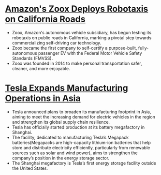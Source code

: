 # [Amazon's Zoox Deploys Robotaxis on California Roads](https://www.theguardian.com/technology/2023/feb/14/amazon-tests-robotaxis-zoox-california)
- Zoox, Amazon's autonomous vehicle subsidiary, has begun testing its robotaxis on public roads in California, marking a pivotal step towards commercializing self-driving car technology.
- Zoox became the first company to self-certify a purpose-built, fully-autonomous passenger EV with the Federal Motor Vehicle Safety Standards (FMVSS).
- Zoox was founded in 2014 to make personal transportation safer, cleaner, and more enjoyable.
# [Tesla Expands Manufacturing Operations in Asia](https://www.businessworld.in/article/tesla-begins-production-at-shanghai-megapack-battery-factory-547601#:~:text=Tesla%20has%20officially%20started%20production,in%20the%20energy%20storage%20sector.)
- Tesla announced plans to broaden its manufacturing footprint in Asia, aiming to meet the increasing demand for electric vehicles in the region and strengthen its global supply chain resilience.
- Tesla has officially started production at its battery megafactory in Shanghai.
- The facility, dedicated to manufacturing Tesla’s Megapack batteries(Megapacks are high-capacity lithium-ion batteries that help store and distribute electricity efficiently, particularly from renewable sources such as solar and wind power), aims to strengthen the company’s position in the energy storage sector.
- The Shanghai megafactory is Tesla’s first energy storage facility outside the United States.
